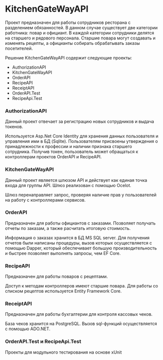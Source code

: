 # KitchenGateWayAPI

Проект предназначен для работы сотрудников ресторана с разделением обязанностей. В данном случае существует две категории работника: повар и официант. В каждой категории сотрудники делятся на старшего и рядового персонала.
Старшие повара могут создавать и изменять рецепты, а официанты собирать обрабатывать заказы посетителей.

Решение KitchenGateWayAPI содержит следующие проекты:
<ul>
  <li>AuthorizationAPI</li>
  <li>KitchenGateWayAPI</li>
  <li>OrderAPI</li>
  <li>RecipeAPI</li>
  <li>ReceiptAPI</li>
  <li>OrderAPI.Test</li>
  <li>RecipeApi.Test</li>
</ul>


<h3>AuthorizationAPI</h3>

<p>Данный проект отвечает за регистрацию новых сотрудников и выдача токенов. </p>
Используется Asp.Net Core Identity для хранения данных пользователя и управления ими в БД (Sqlite).
Пользователям присвоены утверждения о принадлежности к профессии и наличии признака старшего сотрудника. 
Получив токен, пользователь может обращаться к контроллерам проектов OrderAPI и RecipeAPI.

<h3>KitchenGateWayAPI</h3>
<p>Данный проект является шлюзом API и действует как единая точка входа для группы API. Шлюз реализован с помощью Ocelot. </p>
Шлюз перенаправляет запрос, проверяя наличие прав у пользователей на работу с контроллерами сервисов.


<h3>OrderAPI</h3>
<p>Предназначен для работы официантов с заказами. Позволяет получать отчеты по заказам, а также расчитать итоговую стоимость. </p>
Информация о заказах хранится в БД MS SQL server. Для получения отчетов были написаны процедуры, вызов которых осуществляется с помощью Dapper, который обеспечивает большую производительность и быстрее позволяет выполнять запросы, чем EF Core. 


<h3>RecipeAPI</h3>
<p>Предназначен для работы поваров с рецептами. </p>
Доступ к методам контроллеров имеют старшие повара. Для работы со списком рецептов используется Entity Framework Core.


<h3>ReceiptAPI</h3>
<p>Предназначен для работы бухгалтерии для контроля кассовых чеков. </p>
База чеков хранится на PostgreSQL. Вызов sql-функций осуществляется с помощью ADO.NET.


<h3>OrderAPI.Test и RecipeApi.Test</h3>
<p>Проекты для модульного тестирования на основе xUnit </p>
